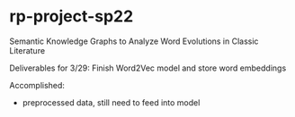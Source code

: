 # rp-project-sp22
Semantic Knowledge Graphs to Analyze Word Evolutions in Classic Literature

Deliverables for 3/29: Finish Word2Vec model and store word embeddings

 Accomplished: 
 - preprocessed data, still need to feed into model
